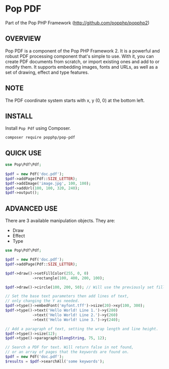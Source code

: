 Pop PDF
=======
Part of the Pop PHP Framework (http://github.com/popphp/popphp2)

OVERVIEW
--------
Pop PDF is a component of the Pop PHP Framework 2. It is a powerful and robust PDF processing
component that's simple to use. With it, you can create PDF documents from scratch, or import
existing ones and add to or modify them. It supports embedding images, fonts and URLs, as well
as a set of drawing, effect and type features.

NOTE
----
The PDF coordinate system starts with x, y (0, 0) at the bottom left.

INSTALL
-------

Install `Pop Pdf` using Composer.

    composer require popphp/pop-pdf

QUICK USE
---------

```php
use Pop\Pdf\Pdf;
    
$pdf = new Pdf('doc.pdf');
$pdf->addPage(Pdf::SIZE_LETTER);
$pdf->addImage('image.jpg', 100, 100);
$pdf->addUrl(100, 100, 320, 240);
$pdf->output();
```

ADVANCED USE
------------
There are 3 available manipulation objects. They are:

 - Draw
 - Effect
 - Type

```php
use Pop\Pdf\Pdf;

$pdf = new Pdf('doc.pdf');
$pdf->addPage(Pdf::SIZE_LETTER);

$pdf->draw()->setFillColor(255, 0, 0)
            ->rectangle(100, 400, 200, 100);

$pdf->draw()->circle(100, 200, 50); // Will use the previously set fill color

// Set the base text parameters then add lines of text,
// only changing the Y as needed.
$pdf->type()->embedFont('myfont.tff')->size(20)->xy(100, 300);
$pdf->type()->text('Hello World! Line 1.')->y(280)
            ->text('Hello World! Line 2.')->y(260)
            ->text('Hello World! Line 3.')->y(240);

// Add a paragraph of text, setting the wrap length and line height.
$pdf->type()->size(12);
$pdf->type()->paragraph($longString, 75, 12);

// Search a PDF for text. Will return false in not found,
// or an array of pages that the keywords are found on.
$pdf = new Pdf('doc.pdf');
$results = $pdf->searchAll('some keywords'); 
```
